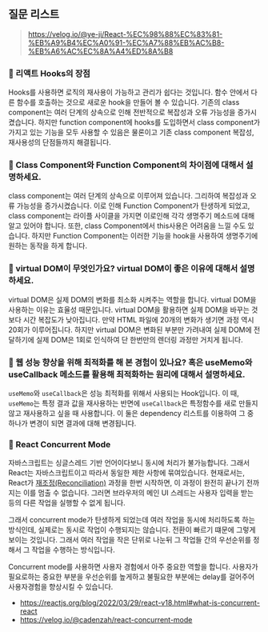 ## 질문 리스트

> https://velog.io/@ye-ji/React-%EC%98%88%EC%83%81-%EB%A9%B4%EC%A0%91-%EC%A7%88%EB%AC%B8-%EB%A6%AC%EC%8A%A4%ED%8A%B8

### 🎈 리액트 Hooks의 장점
Hooks를 사용하면 로직의 재사용이 가능하고 관리가 쉽다는 것입니다. 함수 안에서 다른 함수를 호출하는 것으로 새로운 hook을 만들어 볼 수 있습니다. 기존의 class component는 여러 단계의 상속으로 인해 전반적으로 복잡성과 오류 가능성을 증가시켰습니다. 하지만 function component에 hooks를 도입하면서 class component가 가지고 있는 기능을 모두 사용할 수 있음은 물론이고 기존 class component 복잡성, 재사용성의 단점들까지 해결됩니다.

### 🎈 Class Component와 Function Component의 차이점에 대해서 설명하세요.
class component는 여러 단계의 상속으로 이루어져 있습니다. 그리하여 복잡성과 오류 가능성을 증가시켰습니다. 이로 인해 Function Component가 탄생하게 되었고, class component는 라이플 사이클을 가지면 이로인해 각각 생명주기 메소드에 대해 알고 있어야 합니다. 또한, class Component에서 this사용은 어려움을 느낄 수도 있습니다. 하지만 Function Component는 이러한 기능을 hook을 사용하여 생명주기에 원하는 동작을 하게 합니다.

### 🎈 virtual DOM이 무엇인가요? virtual DOM이 좋은 이유에 대해서 설명하세요.
virtual DOM은 실제 DOM의 변화를 최소화 시켜주는 역할을 합니다. virtual DOM을 사용하는 이유는 효율성 때문입니다. virtual DOM을 활용하면 실제 DOM을 바꾸는 것보다 시간 복잡도가 낮아집니다. 만약 HTML 파일에 20개의 변화가 생기면 과정 역시 20회가 이루어집니다. 하지만 virtual DOM은 변화된 부분만 가려내여 실제 DOM에 전달하기에 실제 DOM은 1회로 인식하여 단 한번만의 렌더링 과정만 거치게 됩니다.

### 🎈 웹 성능 향상을 위해 최적화를 해 본 경험이 있나요? 혹은 useMemo와 useCallback 메소드를 활용해 최적화하는 원리에 대해서 설명하세요.
`useMemo`와 `useCallback`은 성능 최적화를 위해서 사용되는 Hook입니다. 이 때, `useMemo`는 특정 결과 값을 재사용하는 반면에 `useCallback`은 특정함수를 새로 만들지 않고 재사용하고 싶을 때 사용합니다. 이 둘은 dependency 리스트를 이용하여 그 중 하나가 변경이 되면 결과에 대해 변경됩니다.

### 🎈 React Concurrent Mode
자바스크립트는 싱글스레드 기반 언어이다보니 동시에 처리가 불가능합니다. 그래서 React는 자바스크립트이고 따라서 동일한 제한 사항에 묶여있습니다. 현재로서는, React가 [재조정(Reconciliation)](https://ko.reactjs.org/docs/reconciliation.html) 과정을 한번 시작하면, 이 과정이 완전히 끝나기 전까지는 이를 멈출 수 없습니다. 그러면 브라우저의 메인 UI 스레드는 사용자 입력을 받는 등의 다른 작업을 실행할 수 없게 됩니다.   

그래서 concurrent mode가 탄생하게 되었는데 여러 작업을 동시에 처리하도록 하는 방식인데, 실제로는 동시로 작업이 수행되지는 않습니다. 전환이 빠르기 떄문에 그렇게 보이는 것입니다. 그래서 여러 작업을 작은 단위로 나눈뒤 그 작업들 간의 우선순위를 정해서 그 작업을 수행하는 방식입니다.   

Concurrent mode를 사용하면 사용자 경험에서 아주 중요한 역할을 합니다. 사용자가 필요로하는 중요한 부분을 우선순위를 높게하고 불필요한 부분에는 delay를 걸어주어 사용자경험을 향상시킬 수 있습니다.

- https://reactjs.org/blog/2022/03/29/react-v18.html#what-is-concurrent-react
- https://velog.io/@cadenzah/react-concurrent-mode
